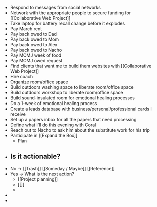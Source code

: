 - Respond to messages from social networks
- Network with the appropriate people to secure funding for [[Collaborative Web Project]]
- Take laptop for battery recall change before it explodes
- Pay March rent
- Pay back owed to Dad
- Pay back owed to Mom
- Pay back owed to Alex
- Pay back owed to Nacho
- Pay MCMJ week of food
- Pay MCMJ owed request
- Find clients that want me to build them websites with [[Collaborative Web Project]]
- Hire coach
- Organize room/office space
- Build outdoors washing space to liberate room/office space
- Build outdoors workshop to liberate room/office space
- Build sound-insulated room for emotional healing processes
- Do a 1-week of emotional healing process
- Create a leads database with business/personal/professional cards I receive
- Set up a papers inbox for all the papers that need processing
- Define what I'll do this evening with Coral
- Reach out to Nacho to ask him about the substitute work for his trip
- Participate in [[Expand the Box]]
	- Plan
- ## Is it actionable?
- No -> [[Trash]] [[Someday / Maybe]] [[Reference]]
- Yes -> What is the next action?
	- [[Project planning]]
	- [[]]
	-
-
-